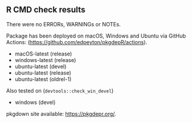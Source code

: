 ## R CMD check results
There were no ERRORs, WARNINGs or NOTEs. 

Package has been deployed on macOS, Windows and Ubuntu via GitHub Actions:
(https://github.com/edpeyton/pkgdepR/actions).

* macOS-latest (release)
* windows-latest (release)
* ubuntu-latest (devel)
* ubuntu-latest (release)
* ubuntu-latest (oldrel-1)

Also tested on (`devtools::check_win_devel`)

* windows (devel)

pkgdown site available:
https://pkgdepr.org/.
